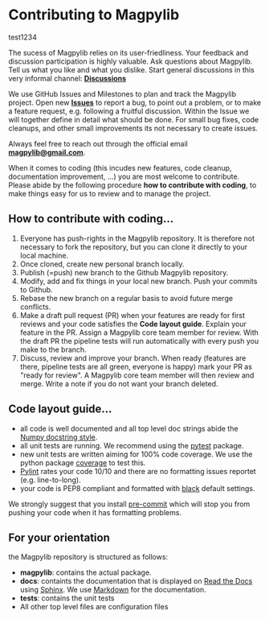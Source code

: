 # Contributing to Magpylib

test1234

The sucess of Magpylib relies on its user-friedliness. Your feedback and discussion participation is highly valuable. Ask questions about Magpylib. Tell us what you like and what you dislike. Start general discussions in this very informal channel: **[Discussions](https://github.com/magpylib/magpylib/discussions)**

We use GitHub Issues and Milestones to plan and track the Magpylib project. Open new **[Issues](https://github.com/magpylib/magpylib/issues)** to report a bug, to point out a problem, or to  make a feature request, e.g. following a fruitful discussion. Within the Issue we will together define in detail what should be done. For small bug fixes, code cleanups, and other small improvements its not necessary to create issues.

Always feel free to reach out through the official email **magpylib@gmail.com**.

When it comes to coding (this incudes new features, code cleanup, documentation improvement, ...) you are most welcome to contribute. Please abide by the following procedure **how to contribute with coding**, to make things easy for us to review and to manage the project.

## How to contribute with coding...

1. Everyone has push-rights in the Magpylib repository. It is therefore not necessary to fork the repository, but you can clone it directly to your local machine.
2. Once cloned, create new personal branch locally.
3. Publish (=push) new branch to the Github Magpylib repository.
4. Modify, add and fix things in your local new branch. Push your commits to Github.
5. Rebase the new branch on a regular basis to avoid future merge conflicts.
6. Make a draft pull request (PR) when your features are ready for first reviews and your code satisfies the **Code layout guide**. Explain your feature in the PR. Assign a Magpylib core team member for review. With the draft PR the pipeline tests will run automatically with every push you make to the branch.
7. Discuss, review and improve your branch. When ready (features are there, pipeline tests are all green, everyone is happy) mark your PR as "ready for review". A Magpylib core team member will then review and merge. Write a note if you do not want your branch deleted.

## Code layout guide...

- all code is well documented and all top level doc strings abide the [Numpy docstring style](https://numpydoc.readthedocs.io/en/latest/format.html).
- all unit tests are running. We recommend using the [pytest](https://docs.pytest.org/en/7.4.x/) package.
- new unit tests are written aiming for 100% code coverage. We use the python package [coverage](https://coverage.readthedocs.io/en/) to test this.
- [Pylint](https://pylint.readthedocs.io/en/stable/) rates your code 10/10 and there are no formatting issues reportet (e.g. line-to-long).
- your code is PEP8 compliant and formatted with [black](https://black.readthedocs.io/en/stable/) default settings.

We strongly suggest that you install [pre-commit](https://pre-commit.com/) which will stop you from pushing your code when it has formatting problems.

## For your orientation

the Magpylib repository is structured as follows:

- **magpylib**: contains the actual package.
- **docs**: containts the documentation that is displayed on [Read the Docs](https://readthedocs.org/) using [Sphinx](https://www.sphinx-doc.org/en/master/). We use [Markdown](https://daringfireball.net/projects/markdown/) for the documentation.
- **tests**: contains the unit tests
- All other top level files are configuration files
